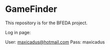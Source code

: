 # GameFinder
This repository is for the BFEDA project.

Log in page:

User: maxicadus@hotmail.com
Pass: maxicadus